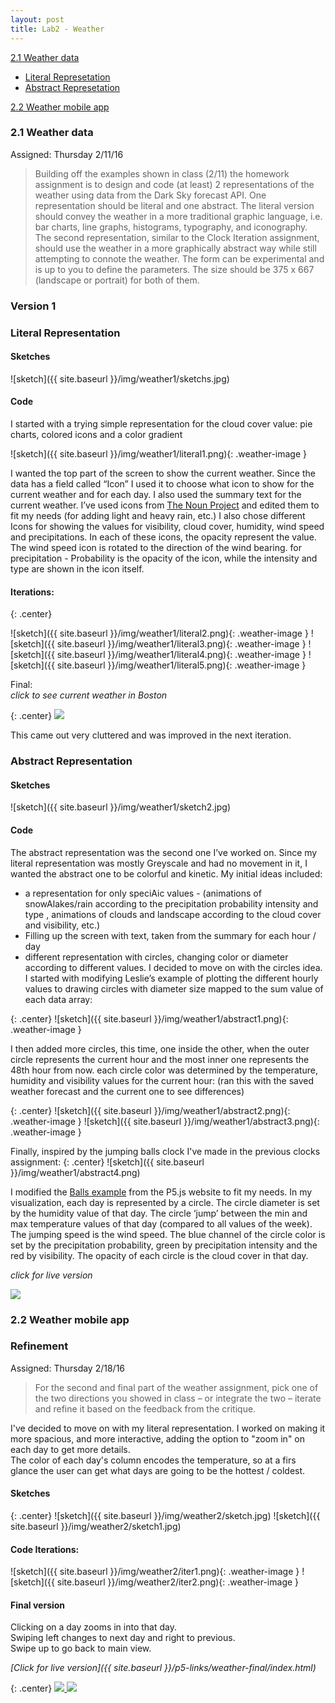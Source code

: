 ```yaml
---
layout: post
title: Lab2 - Weather
---
```

[2.1 Weather data](#weather-data)  

 - [Literal Represetation](#weather-literal)  
 - [Abstract Represetation](#weather-abstract)  

[2.2 Weather mobile app](#weather-mobile)

<a name="weather-data"></a>

### 2.1 Weather data
Assigned: Thursday 2/11/16  

> Building off the examples shown in class (2/11) the homework assignment is to design and code (at least) 2 representations of the weather using data from the Dark Sky forecast API. One representation should be literal and one abstract. The literal version should convey the weather in a more traditional graphic language, i.e. bar charts, line graphs, histograms, typography, and iconography. The second representation, similar to the Clock Iteration assignment, should use the weather in a more graphically abstract way while still attempting to connote the weather. The form can be experimental and is up to you to define the parameters. The size should be 375 x 667 (landscape or portrait) for both of them.  

### Version 1  

<a name="weather-literal"></a>

### Literal Representation  

#### Sketches

![sketch]({{ site.baseurl }}/img/weather1/sketchs.jpg)

  
  
#### Code 

I started with a trying simple representation for the cloud cover value: pie charts, colored icons and a color gradient
  
![sketch]({{ site.baseurl }}/img/weather1/literal1.png){: .weather-image }

I wanted the top part of the screen to show the current weather.
Since the data has a field called “Icon” I used it to choose what icon to show for the current weather and for each day.
I also used the summary text for the current weather.
I’ve used icons from [The Noun Project](www.thenounproject.com) and edited them to fit my needs (for adding light and heavy rain, etc.)
I also chose different Icons for showing the values for visibility, cloud cover, humidity, wind speed and precipitations.
In each of these icons, the opacity represent the value.
The wind speed icon is rotated to the direction of the wind bearing. for precipitation -
Probability is the opacity of the icon, while the intensity and type are shown in the icon itself.

#### Iterations:

{: .center}

![sketch]({{ site.baseurl }}/img/weather1/literal2.png){: .weather-image }
![sketch]({{ site.baseurl }}/img/weather1/literal3.png){: .weather-image }
![sketch]({{ site.baseurl }}/img/weather1/literal4.png){: .weather-image }
![sketch]({{ site.baseurl }}/img/weather1/literal5.png){: .weather-image }

Final:  
*click to see current weather in Boston*

{: .center}
<a target="_blank" href="{{ site.baseurl }}/p5-links/weather-literal/index.html">
  <img class="weather-image" src="{{ site.baseurl }}/img/weather1/literal6.png">
</a>

This came out very cluttered and was improved in the next iteration.

<!-- Code
![weater literal representation, v1]({{ site.baseurl }}/p5-links/Jasmin_Rubinovitz_weather_literal/index.html) -->
<a name="weather-abstract"></a>

### Abstract Representation  

#### Sketches

![sketch]({{ site.baseurl }}/img/weather1/sketch2.jpg)


#### Code 

The abstract representation was the second one I’ve worked on.
Since my literal representation was mostly Greyscale and had no movement in it, I wanted the abstract one to be colorful and kinetic.
My initial ideas included:
- a representation for only speciAic values - (animations of snowAlakes/rain according
to the precipitation probability intensity and type , animations of clouds and landscape according to the cloud cover and visibility, etc.)
- Filling up the screen with text, taken from the summary for each hour / day
- different representation with circles, changing color or diameter according to different values.
I decided to move on with the circles idea.
I started with modifying Leslie’s example of plotting the different hourly values to drawing circles with diameter size mapped to the sum value of each data array:

{: .center}
![sketch]({{ site.baseurl }}/img/weather1/abstract1.png){: .weather-image }


I then added more circles, this time, one inside the other, when the outer circle represents the current hour and the most inner one represents the 48th hour from now. each circle color was determined by the temperature, humidity and visibility values for the current hour: (ran this with the saved weather forecast and the current one to see differences)

{: .center}
![sketch]({{ site.baseurl }}/img/weather1/abstract2.png){: .weather-image }
![sketch]({{ site.baseurl }}/img/weather1/abstract3.png){: .weather-image }

Finally, inspired by the jumping balls clock I've made in the previous clocks assignment:
{: .center}
![sketch]({{ site.baseurl }}/img/weather1/abstract4.png)

I modified the [Balls example](http://p5js.org/examples/examples/Mobile_Shake_Ball_Bounce.php) from the P5.js website to fit my needs. 
In my visualization, each day is represented by a circle.
The circle diameter is set by the humidity value of that day.
The circle ‘jump’ between the min and max temperature values of that day (compared to all values of the week).
The jumping speed is the wind speed.
The blue channel of the circle color is set by the precipitation probability, green by precipitation intensity and the red by visibility.
The opacity of each circle is the cloud cover in that day.

*click for live version*

<a target="_blank" href="{{ site.baseurl }}/p5-links/weather-abstract/index.html">
  <img align="center" class="image-border" src="{{ site.baseurl }}/img/weather1/abstract5.gif">
</a>
<!-- 
<a target="_blank" href="{{ site.baseurl }}/p5-links/weather-abstract/index.html">
  <img align="center" class="image-border" src="{{ site.baseurl }}/img/weather1/abstract6.png">
</a> -->

<div class="break"></div>

<a name="weather-mobile"></a>

### 2.2 Weather mobile app

### Refinement
 
Assigned: Thursday 2/18/16

>For the second and final part of the weather assignment, pick one of the two directions you showed in class – or integrate the two – iterate and refine it based on the feedback from the critique.


I've decided to move on with my literal representation.
I worked on making it more spacious, and more interactive, adding the option to "zoom in" on each day to get more details.  
The color of each day's column encodes the temperature, so at a firs glance the user can get what days are going to be the hottest / coldest.

#### Sketches
{: .center}
![sketch]({{ site.baseurl }}/img/weather2/sketch.jpg) 
![sketch]({{ site.baseurl }}/img/weather2/sketch1.jpg)

#### Code Iterations:

![sketch]({{ site.baseurl }}/img/weather2/iter1.png){: .weather-image }
![sketch]({{ site.baseurl }}/img/weather2/iter2.png){: .weather-image }

#### Final version

Clicking on a day zooms in into that day.   
Swiping left changes to next day and right to previous.  
Swipe up to go back to main view.

*[Click for live version]({{ site.baseurl }}/p5-links/weather-final/index.html)*

{: .center}
<a class="center" target="_blank" href="{{ site.baseurl }}/p5-links/weather-final/index.html">
  <img class="weather-image" src="{{ site.baseurl }}/img/weather2/final1.gif">
</a>
<a target="_blank" href="{{ site.baseurl }}/p5-links/weather-final/index.html">
  <img class="weather-image" src="{{ site.baseurl }}/img/weather2/final2.png">
</a>
